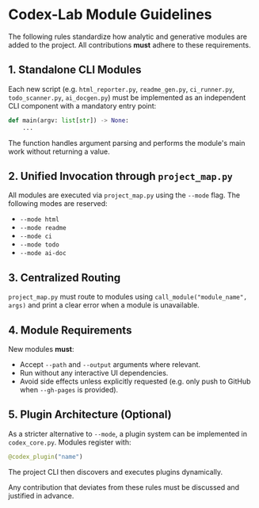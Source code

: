 # Codex-Lab Module Guidelines

The following rules standardize how analytic and generative modules are added to the project. All contributions **must** adhere to these requirements.

## 1. Standalone CLI Modules

Each new script (e.g. `html_reporter.py`, `readme_gen.py`, `ci_runner.py`, `todo_scanner.py`, `ai_docgen.py`) must be implemented as an independent CLI component with a mandatory entry point:

```python
def main(argv: list[str]) -> None:
    ...
```

The function handles argument parsing and performs the module's main work without returning a value.

## 2. Unified Invocation through `project_map.py`

All modules are executed via `project_map.py` using the `--mode` flag. The following modes are reserved:

- `--mode html`
- `--mode readme`
- `--mode ci`
- `--mode todo`
- `--mode ai-doc`

## 3. Centralized Routing

`project_map.py` must route to modules using `call_module("module_name", args)` and print a clear error when a module is unavailable.

## 4. Module Requirements

New modules **must**:

- Accept `--path` and `--output` arguments where relevant.
- Run without any interactive UI dependencies.
- Avoid side effects unless explicitly requested (e.g. only push to GitHub when `--gh-pages` is provided).

## 5. Plugin Architecture (Optional)

As a stricter alternative to `--mode`, a plugin system can be implemented in `codex_core.py`. Modules register with:

```python
@codex_plugin("name")
```

The project CLI then discovers and executes plugins dynamically.

Any contribution that deviates from these rules must be discussed and justified in advance.
